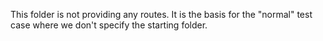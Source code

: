 This folder is not providing any routes. It is the basis for the "normal" test case where we don't specify the starting folder.